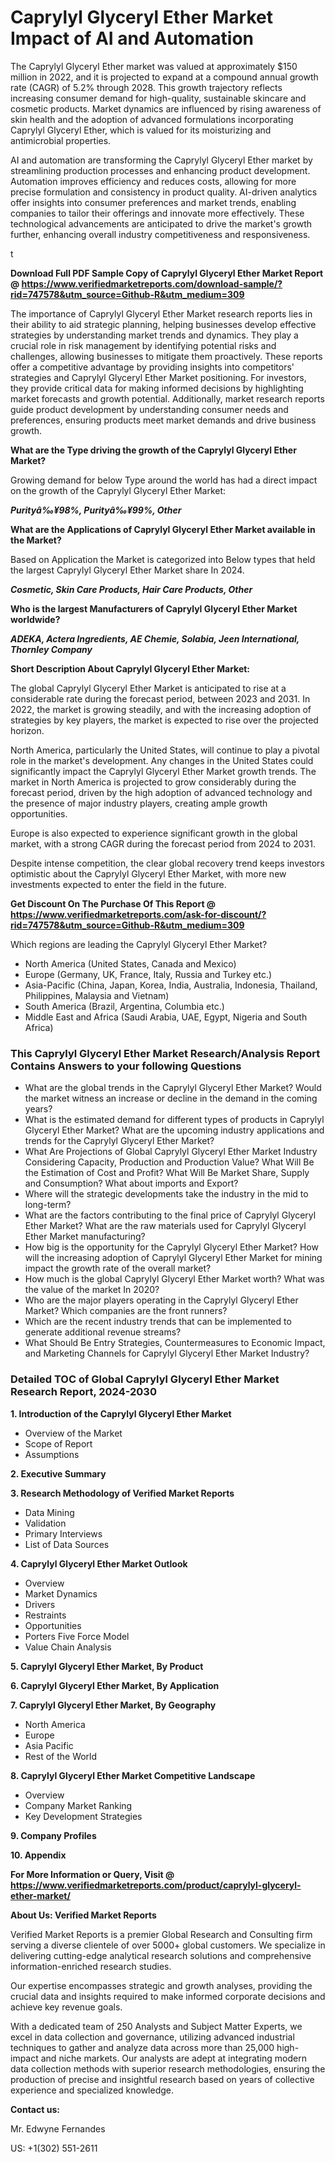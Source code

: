 <meta name="title" content="Global Caprylyl Glyceryl Ether Market Impact of AI and Automation"><meta name="description" content="The Caprylyl Glyceryl Ether market was valued at approximately $150 million in 2022, and it is projected to expand at a compound annual growth rate (CAGR) of 5.2% thro"><meta name="title" content="Caprylyl Glyceryl Ether Market Size, Share, Scope, Trends, Growth, Opportunities, Analysis, Forecast"><h1>Caprylyl Glyceryl Ether Market Impact of AI and Automation</h1><p>The Caprylyl Glyceryl Ether market was valued at approximately $150 million in 2022, and it is projected to expand at a compound annual growth rate (CAGR) of 5.2% through 2028. This growth trajectory reflects increasing consumer demand for high-quality, sustainable skincare and cosmetic products. Market dynamics are influenced by rising awareness of skin health and the adoption of advanced formulations incorporating Caprylyl Glyceryl Ether, which is valued for its moisturizing and antimicrobial properties.</p><p>AI and automation are transforming the Caprylyl Glyceryl Ether market by streamlining production processes and enhancing product development. Automation improves efficiency and reduces costs, allowing for more precise formulation and consistency in product quality. AI-driven analytics offer insights into consumer preferences and market trends, enabling companies to tailor their offerings and innovate more effectively. These technological advancements are anticipated to drive the market's growth further, enhancing overall industry competitiveness and responsiveness.</p>t</p><p id="" class=""><strong>Download Full PDF Sample Copy of Caprylyl Glyceryl Ether Market Report @ <a href="https://www.verifiedmarketreports.com/download-sample/?rid=747578&utm_source=Github-R&utm_medium=309" target="_blank">https://www.verifiedmarketreports.com/download-sample/?rid=747578&utm_source=Github-R&utm_medium=309</a></strong></p><p>The importance of&nbsp;Caprylyl Glyceryl Ether Market research reports lies in their ability to aid strategic planning, helping businesses develop effective strategies by understanding market trends and dynamics. They play a crucial role in risk management by identifying potential risks and challenges, allowing businesses to mitigate them proactively. These reports offer a competitive advantage by providing insights into competitors' strategies and Caprylyl Glyceryl Ether Market positioning. For investors, they provide critical data for making informed decisions by highlighting market forecasts and growth potential. Additionally, market research reports guide product development by understanding consumer needs and preferences, ensuring products meet market demands and drive business growth.</p><p><strong>What are the&nbsp;Type driving the growth of the Caprylyl Glyceryl Ether Market?</strong></p><p id="" class="">Growing demand for below Type around the world has had a direct impact on the growth of the Caprylyl Glyceryl Ether Market:</p><em><strong>Purityâ‰¥98%, Purityâ‰¥99%, Other</strong></em></p><strong>What are the&nbsp;Applications&nbsp;of Caprylyl Glyceryl Ether Market available in the Market?</strong></p><p id="" class="">Based on Application the Market is categorized into Below types that held the largest Caprylyl Glyceryl Ether Market share In 2024.</p><em><strong>Cosmetic, Skin Care Products, Hair Care Products, Other</strong></em></p><strong>Who is the largest Manufacturers of Caprylyl Glyceryl Ether Market worldwide?</strong></p><p><em><strong>ADEKA, Actera Ingredients, AE Chemie, Solabia, Jeen International, Thornley Company</strong></em></p><p id="" class=""><strong>Short Description About Caprylyl Glyceryl Ether Market:</strong></p><p>The global Caprylyl Glyceryl Ether Market is anticipated to rise at a considerable rate during the forecast period, between 2023 and 2031. In 2022, the market is growing steadily, and with the increasing adoption of strategies by key players, the market is expected to rise over the projected horizon.</p><p>North America, particularly the United States, will continue to play a pivotal role in the market's development. Any changes in the United States could significantly impact the Caprylyl Glyceryl Ether Market growth trends. The market in North America is projected to grow considerably during the forecast period, driven by the high adoption of advanced technology and the presence of major industry players, creating ample growth opportunities.</p><p>Europe is also expected to experience significant growth in the global market, with a strong CAGR during the forecast period from 2024 to 2031.</p><p>Despite intense competition, the clear global recovery trend keeps investors optimistic about the Caprylyl Glyceryl Ether Market, with more new investments expected to enter the field in the future.</p><p id="" class=""><strong>Get Discount On The Purchase Of This Report @ <a href="https://www.verifiedmarketreports.com/ask-for-discount/?rid=747578&utm_source=Github-R&utm_medium=309" target="_blank">https://www.verifiedmarketreports.com/ask-for-discount/?rid=747578&utm_source=Github-R&utm_medium=309</a></strong></p>Which regions are leading the Caprylyl Glyceryl Ether Market?</p><ul><li>North America (United States, Canada and Mexico)</li><li>Europe (Germany, UK, France, Italy, Russia and Turkey etc.)</li><li>Asia-Pacific (China, Japan, Korea, India, Australia, Indonesia, Thailand, Philippines, Malaysia and Vietnam)</li><li>South America (Brazil, Argentina, Columbia etc.)</li><li>Middle East and Africa (Saudi Arabia, UAE, Egypt, Nigeria and South Africa)</li></ul><h3 id="" class="">This Caprylyl Glyceryl Ether Market Research/Analysis Report Contains Answers to your following Questions</h3><ul><li>What are the global trends in the Caprylyl Glyceryl Ether Market? Would the market witness an increase or decline in the demand in the coming years?</li><li>What is the estimated demand for different types of products in Caprylyl Glyceryl Ether Market? What are the upcoming industry applications and trends for the Caprylyl Glyceryl Ether Market?</li><li>What Are Projections of Global Caprylyl Glyceryl Ether Market Industry Considering Capacity, Production and Production Value? What Will Be the Estimation of Cost and Profit? What Will Be Market Share, Supply and Consumption? What about imports and Export?</li><li>Where will the strategic developments take the industry in the mid to long-term?</li><li>What are the factors contributing to the final price of Caprylyl Glyceryl Ether Market? What are the raw materials used for Caprylyl Glyceryl Ether Market manufacturing?</li><li>How big is the opportunity for the Caprylyl Glyceryl Ether Market? How will the increasing adoption of Caprylyl Glyceryl Ether Market for mining impact the growth rate of the overall market?</li><li>How much is the global Caprylyl Glyceryl Ether Market worth? What was the value of the market In 2020?</li><li>Who are the major players operating in the Caprylyl Glyceryl Ether Market? Which companies are the front runners?</li><li>Which are the recent industry trends that can be implemented to generate additional revenue streams?</li><li>What Should Be Entry Strategies, Countermeasures to Economic Impact, and Marketing Channels for Caprylyl Glyceryl Ether Market Industry?</li></ul><h3 id="" class="">Detailed TOC of Global Caprylyl Glyceryl Ether Market Research Report, 2024-2030</h3><p id="" class=""><strong>1. Introduction of the Caprylyl Glyceryl Ether Market</strong></p><ul><li>Overview of the Market</li><li>Scope of Report</li><li>Assumptions</li></ul><p id="" class=""><strong>2. Executive Summary</strong></p><p id="" class=""><strong>3. Research Methodology of Verified Market Reports</strong></p><ul><li>Data Mining</li><li>Validation</li><li>Primary Interviews</li><li>List of Data Sources</li></ul><p id="" class=""><strong>4. Caprylyl Glyceryl Ether Market Outlook</strong></p><ul><li>Overview</li><li>Market Dynamics</li><li>Drivers</li><li>Restraints</li><li>Opportunities</li><li>Porters Five Force Model</li><li>Value Chain Analysis</li></ul><p id="" class=""><strong>5. Caprylyl Glyceryl Ether Market, By Product</strong></p><p id="" class=""><strong>6. Caprylyl Glyceryl Ether Market, By Application</strong></p><p id="" class=""><strong>7. Caprylyl Glyceryl Ether Market, By Geography</strong></p><ul><li>North America</li><li>Europe</li><li>Asia Pacific</li><li>Rest of the World</li></ul><p id="" class=""><strong>8. Caprylyl Glyceryl Ether Market Competitive Landscape</strong></p><ul><li>Overview</li><li>Company Market Ranking</li><li>Key Development Strategies</li></ul><p id="" class=""><strong>9. Company Profiles</strong></p><p id="" class=""><strong>10. Appendix</strong></p><p id="" class=""><strong>For More Information or Query, Visit @ <a href="https://www.verifiedmarketreports.com/product/caprylyl-glyceryl-ether-market/" target="_blank">https://www.verifiedmarketreports.com/product/caprylyl-glyceryl-ether-market/</a></strong></p><p id="" class=""><strong>About Us: Verified Market Reports</strong></p><p id="" class="">Verified Market Reports is a premier Global Research and Consulting firm serving a diverse clientele of over 5000+ global customers. We specialize in delivering cutting-edge analytical research solutions and comprehensive information-enriched research studies.</p><p id="" class="">Our expertise encompasses strategic and growth analyses, providing the crucial data and insights required to make informed corporate decisions and achieve key revenue goals.</p><p id="" class="">With a dedicated team of 250 Analysts and Subject Matter Experts, we excel in data collection and governance, utilizing advanced industrial techniques to gather and analyze data across more than 25,000 high-impact and niche markets. Our analysts are adept at integrating modern data collection methods with superior research methodologies, ensuring the production of precise and insightful research based on years of collective experience and specialized knowledge.</p><p id="" class=""><strong>Contact us:</strong></p><p id="" class="">Mr. Edwyne Fernandes</p><p id="" class="">US: +1(302) 551-2611</p>